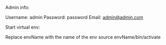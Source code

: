 Admin info: 

Username: admin
Password: password
Email: admin@admin.com

Start virtual env:

Replace envName with the name of the env
source envName/bin/activate
